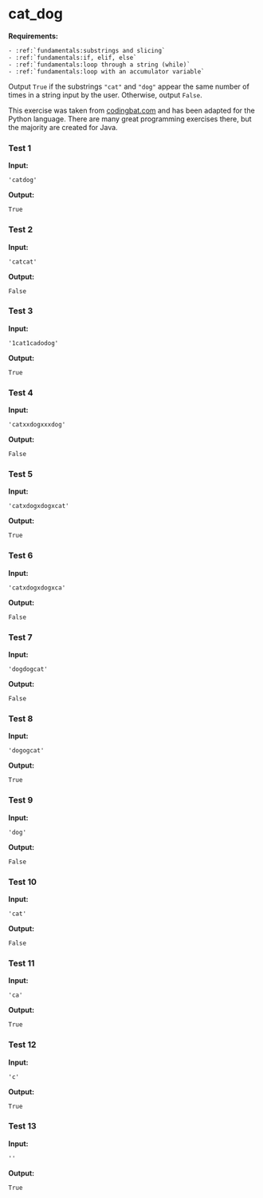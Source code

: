 # cat_dog



**Requirements:**
```eval_rst
- :ref:`fundamentals:substrings and slicing`
- :ref:`fundamentals:if, elif, else`
- :ref:`fundamentals:loop through a string (while)`
- :ref:`fundamentals:loop with an accumulator variable`

```


Output `True` if the substrings `"cat"` and `"dog"` appear the same number of times in a string input by the user. Otherwise, output `False`.

This exercise was taken from [codingbat.com](https://codingbat.com/prob/p111624) and has been adapted for the Python language. There are many great programming exercises there, but the majority are created for Java.






### Test 1
**Input:**
```
'catdog'
```
**Output:**
```
True
```
### Test 2
**Input:**
```
'catcat'
```
**Output:**
```
False
```
### Test 3
**Input:**
```
'1cat1cadodog'
```
**Output:**
```
True
```
### Test 4
**Input:**
```
'catxxdogxxxdog'
```
**Output:**
```
False
```
### Test 5
**Input:**
```
'catxdogxdogxcat'
```
**Output:**
```
True
```
### Test 6
**Input:**
```
'catxdogxdogxca'
```
**Output:**
```
False
```
### Test 7
**Input:**
```
'dogdogcat'
```
**Output:**
```
False
```
### Test 8
**Input:**
```
'dogogcat'
```
**Output:**
```
True
```
### Test 9
**Input:**
```
'dog'
```
**Output:**
```
False
```
### Test 10
**Input:**
```
'cat'
```
**Output:**
```
False
```
### Test 11
**Input:**
```
'ca'
```
**Output:**
```
True
```
### Test 12
**Input:**
```
'c'
```
**Output:**
```
True
```
### Test 13
**Input:**
```
''
```
**Output:**
```
True
```

